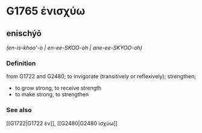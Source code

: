 # G1765 ἐνισχύω

## enischýō

_(en-is-khoo'-o | en-ee-SKOO-oh | ane-ee-SKYOO-oh)_

### Definition

from G1722 and G2480; to invigorate (transitively or reflexively); strengthen; 

- to grow strong, to receive strength
- to make strong, to strengthen

### See also

[[G1722|G1722 ἐν]], [[G2480|G2480 ἰσχύω]]
